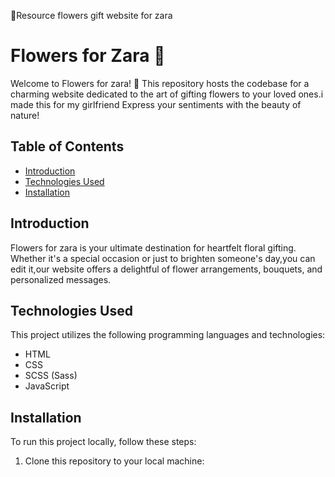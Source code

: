💐Resource flowers gift website for zara

# Flowers for Zara 🌸

Welcome to Flowers for zara! 🌼 This repository hosts the codebase for a charming website dedicated to the art of gifting flowers to your loved ones.i made this for my girlfriend Express your sentiments with the beauty of nature!

## Table of Contents
- [Introduction](#introduction)
- [Technologies Used](#technologies-used)
- [Installation](#installation)

## Introduction

Flowers for zara is your ultimate destination for heartfelt floral gifting. Whether it's a special occasion or just to brighten someone's day,you can edit it,our website offers a delightful of flower arrangements, bouquets, and personalized messages.

## Technologies Used

This project utilizes the following programming languages and technologies:
- HTML
- CSS
- SCSS (Sass)
- JavaScript

## Installation

To run this project locally, follow these steps:

1. Clone this repository to your local machine:
